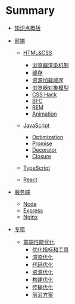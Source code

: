 # Summary

* [知识点概括](README.md)
* [前端]()
    * [HTML&CSS](FrontEnd/HTML&CSS/HTML&CSS.md)
        * [浏览器渲染机制](FrontEnd/HTML&CSS/Paint.md)
        * [缓存](FrontEnd/HTML&CSS/Cache.md)
        * [资源加载顺序](FrontEnd/HTML&CSS/LoadSource.md)
        * [浏览器对象模型](FrontEnd/HTML&CSS/BOM.md)
        * [CSS Hack](FrontEnd/HTML&CSS/CSSHack.md)
        * [BFC](FrontEnd/HTML&CSS/BFC.md)
        * [REM](FrontEnd/HTML&CSS/Rem.md)
        * [Animation](FrontEnd/HTML&CSS/Animation.md)

    * [JavaScript](FrontEnd/JavaScript/JavaScript.md)
        * [Optimization](FrontEnd/JavaScript/Optimization.md)
        * [Promise](FrontEnd/JavaScript/Promise.md)
        * [Decorator](FrontEnd/JavaScript/Decorator.md)
        * [Closure](FrontEnd/JavaScript/Closure.md)

    * [TypeScript](FrontEnd/TypeScript.md)
    * [React](FrontEnd/React.md)

* [服务端]()
    * [Node](BackEnd/Node.md)
    * [Express](BackEnd/Express.md)
    * [Nginx](BackEnd/Nginx.md)

* [专项]()
    * [前端性能优化]()
        * [优化指标和工具](Series/Optimization/Standard&Tools.md)
        * [渲染优化](Series/Optimization/Render.md)
        * [代码优化](Series/Optimization/Code.md)
        * [资源优化](Series/Optimization/Resource.md)
        * [构建优化](Series/Optimization/Build.md)
        * [传输优化](Series/Optimization/Transfer.md)
        * [前沿方案](Series/Optimization/Solution.md)

